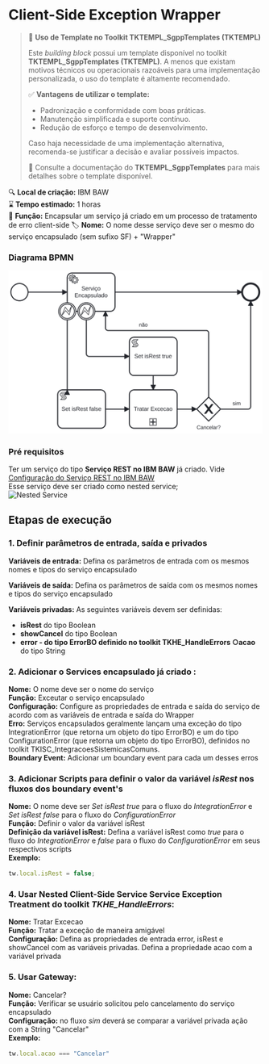 ﻿# Client-Side Exception Wrapper

> 📢 **Uso de Template no Toolkit TKTEMPL_SgppTemplates (TKTEMPL)**
> 
> Este *building block* possui um template disponível no toolkit **TKTEMPL_SgppTemplates (TKTEMPL)**. A menos que existam motivos técnicos ou operacionais razoáveis para uma implementação personalizada, o uso do template é altamente recomendado.
> 
> ✅ **Vantagens de utilizar o template:**
> - Padronização e conformidade com boas práticas.
> - Manutenção simplificada e suporte contínuo.
> - Redução de esforço e tempo de desenvolvimento.
> 
> Caso haja necessidade de uma implementação alternativa, recomenda-se justificar a decisão e avaliar possíveis impactos.
> 
> 🔗 Consulte a documentação do **TKTEMPL_SgppTemplates** para mais detalhes sobre o template disponível.

🔍️ **Local de criação:** IBM BAW  
⌛️ **Tempo estimado:** 1 horas  
🔧 **Função:** Encapsular um serviço já criado em um processo de tratamento de erro client-side
🏷️ **Nome:** O nome desse serviço deve ser o mesmo do serviço encapsulado (sem sufixo SF) + "Wrapper"

### Diagrama BPMN
![BPMN](img/client-side-exception-wrapper.svg)

### Pré requisitos
Ter um serviço do tipo **Serviço REST no IBM BAW** já criado. Vide [Configuração do Serviço REST no IBM BAW](servicos-rest.md)  
Esse serviço deve ser criado como nested service;  
![Nested Service](img/client-side-exception-wrapper-nested-service.png)

## Etapas de execução

### 1. Definir parâmetros de entrada, saída e privados

**Variáveis de entrada:** Defina os parâmetros de entrada com os mesmos nomes e tipos do serviço encapsulado

**Variáveis de saída:** Defina os parâmetros de saída com os mesmos nomes e tipos do serviço encapsulado

**Variáveis privadas:** As seguintes variáveis devem ser definidas:
- **isRest** do tipo Boolean
- **showCancel** do tipo Boolean
- **error - do tipo ErrorBO definido no toolkit TKHE_HandleErrors ○acao** do tipo String

### 2. Adicionar o Services encapsulado já criado :
**Nome:** O nome deve ser o nome do serviço  
**Função:** Exceutar o serviço encapsulado  
**Configuração:** Configure as propriedades de entrada e saída do serviço de acordo com as variáveis de entrada e saída do Wrapper  
**Erro:** Serviços encapsulados geralmente lançam uma exceção do tipo IntegrationError (que retorna um objeto do tipo ErrorBO) e um do tipo ConfigurationError (que retorna um objeto do tipo ErrorBO), definidos no toolkit TKISC_IntegracoesSistemicasComuns.  
**Boundary Event:** Adicionar um boundary event para cada um desses erros  

### 3. Adicionar Scripts para definir o valor da variável *isRest* nos fluxos dos boundary event's
**Nome:** O nome deve ser *Set isRest true* para o fluxo do *IntegrationError* e *Set isRest false* para o fluxo do *ConfigurationError*  
**Função:** Definir o valor da variável isRest  
**Definição da variável isRest:**  Defina a variável isRest como *true* para o fluxo do *IntegrationError* e *false* para o fluxo do *ConfigurationError* em seus respectivos scripts  
**Exemplo:** 
```javascript
tw.local.isRest = false;
```

### 4. Usar Nested Client-Side Service  Service Exception Treatment do toolkit *TKHE_HandleErrors*:
**Nome:** Tratar Excecao  
**Função:** Tratar a exceção de maneira amigável  
**Configuração:** Defina as propriedades de entrada error, isRest e showCancel com as variáveis privadas. Defina a propriedade acao com a variável privada 

### 5. Usar Gateway:
**Nome:** Cancelar?  
**Função:** Verificar se usuário solicitou pelo cancelamento do serviço encapsulado  
**Configuração:** no fluxo *sim* deverá se comparar a variável privada ação com a String "Cancelar"  
**Exemplo:**
```javascript
tw.local.acao === "Cancelar"
```

